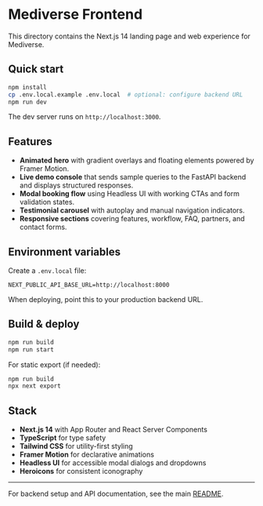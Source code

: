 # Mediverse Frontend

This directory contains the Next.js 14 landing page and web experience for Mediverse.

## Quick start

```bash
npm install
cp .env.local.example .env.local  # optional: configure backend URL
npm run dev
```

The dev server runs on `http://localhost:3000`.

## Features

- **Animated hero** with gradient overlays and floating elements powered by Framer Motion.
- **Live demo console** that sends sample queries to the FastAPI backend and displays structured responses.
- **Modal booking flow** using Headless UI with working CTAs and form validation states.
- **Testimonial carousel** with autoplay and manual navigation indicators.
- **Responsive sections** covering features, workflow, FAQ, partners, and contact forms.

## Environment variables

Create a `.env.local` file:

```properties
NEXT_PUBLIC_API_BASE_URL=http://localhost:8000
```

When deploying, point this to your production backend URL.

## Build & deploy

```bash
npm run build
npm run start
```

For static export (if needed):

```bash
npm run build
npx next export
```

## Stack

- **Next.js 14** with App Router and React Server Components
- **TypeScript** for type safety
- **Tailwind CSS** for utility-first styling
- **Framer Motion** for declarative animations
- **Headless UI** for accessible modal dialogs and dropdowns
- **Heroicons** for consistent iconography

---

For backend setup and API documentation, see the main [README](../README.md).
